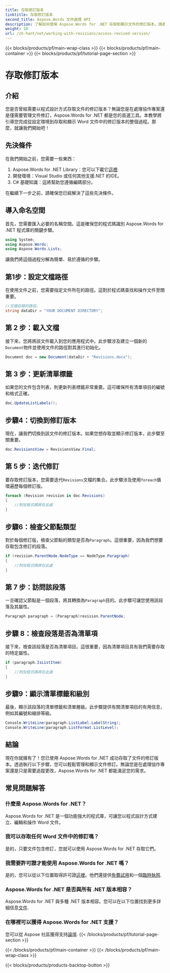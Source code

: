 ```yaml
---
title: 存取修訂版本
linktitle: 存取修訂版本
second_title: Aspose.Words 文件處理 API
description: 了解如何使用 Aspose.Words for .NET 存取和顯示文件的修訂版本。請遵循我們的無縫文件管理逐步指南。
weight: 10
url: /zh-hant/net/working-with-revisions/access-revised-version/
---
```


{{< blocks/products/pf/main-wrap-class >}}
{{< blocks/products/pf/main-container >}}
{{< blocks/products/pf/tutorial-page-section >}}

# 存取修訂版本

## 介紹

您是否曾經需要以程式設計方式存取文件的修訂版本？無論您是在處理協作專案還是僅需要管理文件修訂，Aspose.Words for .NET 都是您的首選工具。本教學將引導您完成從設定環境到存取和顯示 Word 文件中的修訂版本的整個過程。那麼，就讓我們開始吧！

## 先決條件

在我們開始之前，您需要一些東西：

1.  Aspose.Words for .NET Library：您可以下載它[這裡](https://releases.aspose.com/words/net/).
2. 開發環境：Visual Studio 或任何其他支援.NET 的IDE。
3. C# 基礎知識：這將幫助您遵循編碼部分。

在繼續下一步之前，請確保您已經解決了這些先決條件。

## 導入命名空間

首先，您需要匯入必要的名稱空間。這是確保您的程式碼識別 Aspose.Words for .NET 程式庫的關鍵步驟。

```csharp
using System;
using Aspose.Words;
using Aspose.Words.Lists;
```

讓我們將這個過程分解為簡單、易於遵循的步驟。

## 第1步：設定文檔路徑

在使用文件之前，您需要指定文件所在的路徑。這對於程式碼查找和操作文件至關重要。

```csharp
//文檔目錄的路徑。
string dataDir = "YOUR DOCUMENT DIRECTORY";
```

## 第 2 步：載入文檔

接下來，您將將該文件載入到您的應用程式中。此步驟涉及建立一個新的`Document`物件並使用文件的路徑對其進行初始化。

```csharp
Document doc = new Document(dataDir + "Revisions.docx");
```

## 第 3 步：更新清單標籤

如果您的文件包含列表，則更新列表標籤非常重要。這可確保所有清單項目的編號和格式正確。

```csharp
doc.UpdateListLabels();
```

## 步驟4：切換到修訂版本

現在，讓我們切換到該文件的修訂版本。如果您想存取並顯示修訂版本，此步驟至關重要。

```csharp
doc.RevisionsView = RevisionsView.Final;
```

## 第 5 步：迭代修訂

要存取修訂版本，您需要迭代`Revisions`文檔的集合。此步驟涉及使用`foreach`循環遍歷每個修訂版。

```csharp
foreach (Revision revision in doc.Revisions)
{
    //附加程式碼將在此處
}
```

## 步驟6：檢查父節點類型

對於每個修訂版，檢查父節點的類型是否為`Paragraph`。這很重要，因為我們想要存取包含修訂的段落。

```csharp
if (revision.ParentNode.NodeType == NodeType.Paragraph)
{
    //附加程式碼將在此處
}
```

## 第 7 步：訪問該段落

一旦確認父節點是一個段落，將其轉換為`Paragraph`目的。此步驟可讓您使用該段落及其屬性。

```csharp
Paragraph paragraph = (Paragraph)revision.ParentNode;
```

## 步驟 8：檢查段落是否為清單項

接下來，檢查該段落是否為清單項目。這很重要，因為清單項目具有我們需要存取的特定屬性。

```csharp
if (paragraph.IsListItem)
{
    //附加程式碼將在此處
}
```

## 步驟9：顯示清單標籤和級別

最後，顯示該段落的清單標籤和清單層級。此步驟提供有關清單項目的有用信息，例如其編號和縮排等級。

```csharp
Console.WriteLine(paragraph.ListLabel.LabelString);
Console.WriteLine(paragraph.ListFormat.ListLevel);
```

## 結論

現在你就擁有了！您已使用 Aspose.Words for .NET 成功存取了文件的修訂版本。透過執行以下步驟，您可以輕鬆管理和顯示文件修訂。無論您是在處理協作專案還是只是需要追蹤更改，Aspose.Words for .NET 都能滿足您的需求。

## 常見問題解答

### 什麼是 Aspose.Words for .NET？
Aspose.Words for .NET 是一個功能強大的程式庫，可讓您以程式設計方式建立、編輯和操作 Word 文件。

### 我可以存取任何 Word 文件中的修訂嗎？
是的，只要文件包含修訂，您就可以使用 Aspose.Words for .NET 存取它們。

### 我需要許可證才能使用 Aspose.Words for .NET 嗎？
是的，您可以從以下位置取得許可證[這裡](https://purchase.aspose.com/buy)。他們還提供[免費試用](https://releases.aspose.com/)和一個[臨時執照](https://purchase.aspose.com/temporary-license/).

### Aspose.Words for .NET 是否與所有 .NET 版本相容？
Aspose.Words for .NET 與多種 .NET 版本相容。您可以在以下位置找到更多詳細信息[文件](https://reference.aspose.com/words/net/).

### 在哪裡可以獲得 Aspose.Words for .NET 支援？
您可以從 Aspose 社區獲得支持[論壇](https://forum.aspose.com/c/words/8).
{{< /blocks/products/pf/tutorial-page-section >}}

{{< /blocks/products/pf/main-container >}}
{{< /blocks/products/pf/main-wrap-class >}}

{{< blocks/products/products-backtop-button >}}
